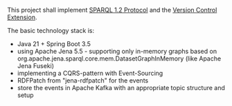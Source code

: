 This project shall implement [SPARQL 1.2 Protocol](https://www.w3.org/TR/sparql12-protocol/) and the [Version Control Extension](./protocol/SPARQL_1_2_Protocol_Version_Control_Extension.md).

The basic technology stack is:
- Java 21 + Spring Boot 3.5 
- using Apache Jena 5.5 - supporting only in-memory graphs based on org.apache.jena.sparql.core.mem.DatasetGraphInMemory (like Apache Jena Fuseki) 
- implementing a CQRS-pattern with Event-Sourcing 
- RDFPatch from "jena-rdfpatch" for the events 
- store the events in Apache Kafka with an appropriate topic structure and setup


